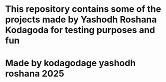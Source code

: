 # This repository contains some of the projects made by Yashodh Roshana Kodagoda for testing purposes and fun
# Made by kodagodage yashodh roshana 2025
